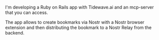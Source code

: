 I'm developing a Ruby on Rails app with Tidewave.ai and an mcp-server that you can access. 

The app allows to create bookmarks via Nostr with a Nostr browser extension and then distributing the bookmark to a Nostr Relay from the backend.
